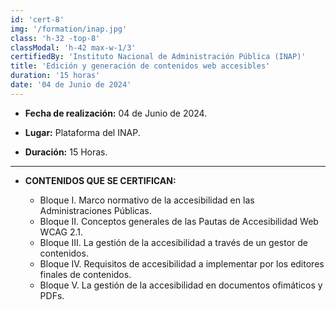 ```yaml
---
id: 'cert-8'
img: '/formation/inap.jpg'
class: 'h-32 -top-8'
classModal: 'h-42 max-w-1/3'
certifiedBy: 'Instituto Nacional de Administración Pública (INAP)'
title: 'Edición y generación de contenidos web accesibles'
duration: '15 horas'
date: '04 de Junio de 2024'
---
```


- **Fecha de realización:** 04 de Junio de 2024.

- **Lugar:** Plataforma del INAP.

- **Duración:** 15 Horas.

---

- **CONTENIDOS QUE SE CERTIFICAN:**

  - Bloque I. Marco normativo de la accesibilidad en las Administraciones Públicas.
  - Bloque II. Conceptos generales de las Pautas de Accesibilidad Web WCAG 2.1.
  - Bloque III. La gestión de la accesibilidad a través de un gestor de contenidos.
  - Bloque IV. Requisitos de accesibilidad a implementar por los editores finales de contenidos.
  - Bloque V. La gestión de la accesibilidad en documentos ofimáticos y PDFs.
